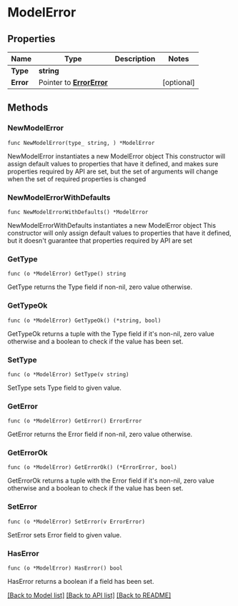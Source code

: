 # ModelError

## Properties

Name | Type | Description | Notes
------------ | ------------- | ------------- | -------------
**Type** | **string** |  | 
**Error** | Pointer to [**ErrorError**](ErrorError.md) |  | [optional] 

## Methods

### NewModelError

`func NewModelError(type_ string, ) *ModelError`

NewModelError instantiates a new ModelError object
This constructor will assign default values to properties that have it defined,
and makes sure properties required by API are set, but the set of arguments
will change when the set of required properties is changed

### NewModelErrorWithDefaults

`func NewModelErrorWithDefaults() *ModelError`

NewModelErrorWithDefaults instantiates a new ModelError object
This constructor will only assign default values to properties that have it defined,
but it doesn't guarantee that properties required by API are set

### GetType

`func (o *ModelError) GetType() string`

GetType returns the Type field if non-nil, zero value otherwise.

### GetTypeOk

`func (o *ModelError) GetTypeOk() (*string, bool)`

GetTypeOk returns a tuple with the Type field if it's non-nil, zero value otherwise
and a boolean to check if the value has been set.

### SetType

`func (o *ModelError) SetType(v string)`

SetType sets Type field to given value.


### GetError

`func (o *ModelError) GetError() ErrorError`

GetError returns the Error field if non-nil, zero value otherwise.

### GetErrorOk

`func (o *ModelError) GetErrorOk() (*ErrorError, bool)`

GetErrorOk returns a tuple with the Error field if it's non-nil, zero value otherwise
and a boolean to check if the value has been set.

### SetError

`func (o *ModelError) SetError(v ErrorError)`

SetError sets Error field to given value.

### HasError

`func (o *ModelError) HasError() bool`

HasError returns a boolean if a field has been set.


[[Back to Model list]](../README.md#documentation-for-models) [[Back to API list]](../README.md#documentation-for-api-endpoints) [[Back to README]](../README.md)


